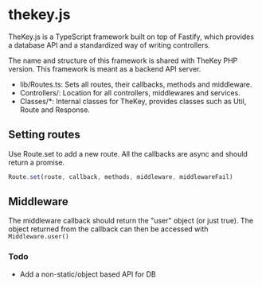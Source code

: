 # thekey.js
TheKey.js is a TypeScript framework built on top of Fastify, which provides a database API and a standardized way of writing controllers.

The name and structure of this framework is shared with TheKey PHP version. This framework is meant as a backend API server.

* lib/Routes.ts: Sets all routes, their callbacks, methods and middleware.
* Controllers/: Location for all controllers, middlewares and services.
* Classes/*: Internal classes for TheKey, provides classes such as Util, Route and Response.


## Setting routes

Use Route.set to add a new route. All the callbacks are async and should return a promise.

```javascript
Route.set(route, callback, methods, middleware, middlewareFail)
``` 


## Middleware

The middleware callback should return the "user" object (or just true). The object returned from the callback can then be accessed with `Middleware.user()`



### Todo
* Add a non-static/object based API for DB 
